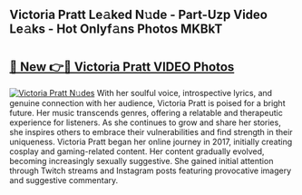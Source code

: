## Victoria Pratt Le𝚊ked N𝚞de - Part-Uzp Video Le𝚊ks - Hot Onlyf𝚊ns Photos MKBkT

# <h2><a href="http://ab26949.deff.icu/?id=Victoria+Pratt">🔗 New 👉🔴 Victoria Pratt VIDEO Photos</a></h2>

[![Victoria Pratt N𝚞des](https://i.imgur.com/rIISA9y.gif)](http://ab26949.deff.icu/?id=Victoria+Pratt)
With her soulful voice, introspective lyrics, and genuine connection with her audience, Victoria Pratt is poised for a bright future. Her music transcends genres, offering a relatable and therapeutic experience for listeners. As she continues to grow and share her stories, she inspires others to embrace their vulnerabilities and find strength in their uniqueness. Victoria Pratt began her online journey in 2017, initially creating cosplay and gaming-related content. Her content gradually evolved, becoming increasingly sexually suggestive. She gained initial attention through Twitch streams and Instagram posts featuring provocative imagery and suggestive commentary.
